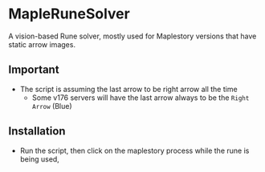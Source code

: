 # MapleRuneSolver
A vision-based Rune solver, mostly used for Maplestory versions that have static arrow images.

## Important
- The script is assuming the last arrow to be right arrow all the time
  - Some v176 servers will have the last arrow always to be the `Right Arrow` (Blue)

## Installation
- Run the script, then click on the maplestory process while the rune is being used,
